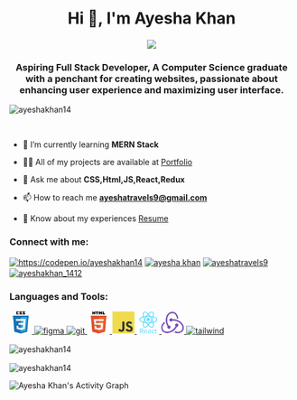 <h1 align="center">Hi 👋, I'm Ayesha Khan</h1>
<p align="center">
<img align="center" src="https://readme-typing-svg.demolab.com?font=Fira+Code&size=40&pause=1000&color=F79912&vCenter=true&width=500&lines=Hello%2CI'm++Ayesha+Khan;Frontend+Developer"/></p>
 <h3 align="center">Aspiring Full Stack Developer, A Computer Science graduate with a penchant for creating websites, passionate about enhancing user experience and maximizing user interface.</h3>

<p align="left"> <img src="https://komarev.com/ghpvc/?username=ayeshakhan14&label=Profile%20views&color=0e75b6&style=flat" alt="ayeshakhan14" /> </p>

<p align="left"> <a href="https://twitter.com/" target="blank"><img src="https://img.shields.io/twitter/follow/?logo=twitter&style=for-the-badge" alt="" /></a> </p>

- 🌱 I’m currently learning **MERN Stack**

- 👨‍💻 All of my projects are available at <a href="https://ayeshakhan14.github.io/"/>Portfolio</a> 

- 💬 Ask me about **CSS,Html,JS,React,Redux**

- 📫 How to reach me **ayeshatravels9@gmail.com**

- 📄 Know about my experiences <a href="https://drive.google.com/file/d/1DAjYmP4cMlRcpkSr9sn8wS31za4Mec3b/view?usp=sharing">Resume</a>

<h3 align="left">Connect with me:</h3>
<p align="left">
<a href="https://codepen.io/https://codepen.io/ayeshakhan14" target="blank"><img align="center" src="https://raw.githubusercontent.com/rahuldkjain/github-profile-readme-generator/master/src/images/icons/Social/codepen.svg" alt="https://codepen.io/ayeshakhan14" height="30" width="40" /></a>
<a href="https://linkedin.com/in/ayesha khan" target="blank"><img align="center" src="https://raw.githubusercontent.com/rahuldkjain/github-profile-readme-generator/master/src/images/icons/Social/linked-in-alt.svg" alt="ayesha khan" height="30" width="40" /></a>
<a href="https://codesandbox.com/ayeshatravels9" target="blank"><img align="center" src="https://raw.githubusercontent.com/rahuldkjain/github-profile-readme-generator/master/src/images/icons/Social/codesandbox.svg" alt="ayeshatravels9" height="30" width="40" /></a>
<a href="https://instagram.com/ayeshakhan_1412" target="blank"><img align="center" src="https://raw.githubusercontent.com/rahuldkjain/github-profile-readme-generator/master/src/images/icons/Social/instagram.svg" alt="ayeshakhan_1412" height="30" width="40" /></a>
</p>

<h3 align="left">Languages and Tools:</h3>
<p align="left"> <a href="https://www.w3schools.com/css/" target="_blank" rel="noreferrer"> <img src="https://raw.githubusercontent.com/devicons/devicon/master/icons/css3/css3-original-wordmark.svg" alt="css3" width="40" height="40"/> </a> <a href="https://www.figma.com/" target="_blank" rel="noreferrer"> <img src="https://www.vectorlogo.zone/logos/figma/figma-icon.svg" alt="figma" width="40" height="40"/> </a> <a href="https://git-scm.com/" target="_blank" rel="noreferrer"> <img src="https://www.vectorlogo.zone/logos/git-scm/git-scm-icon.svg" alt="git" width="40" height="40"/> </a> <a href="https://www.w3.org/html/" target="_blank" rel="noreferrer"> <img src="https://raw.githubusercontent.com/devicons/devicon/master/icons/html5/html5-original-wordmark.svg" alt="html5" width="40" height="40"/> </a> <a href="https://developer.mozilla.org/en-US/docs/Web/JavaScript" target="_blank" rel="noreferrer"> <img src="https://raw.githubusercontent.com/devicons/devicon/master/icons/javascript/javascript-original.svg" alt="javascript" width="40" height="40"/> </a> <a href="https://reactjs.org/" target="_blank" rel="noreferrer"> <img src="https://raw.githubusercontent.com/devicons/devicon/master/icons/react/react-original-wordmark.svg" alt="react" width="40" height="40"/> </a> <a href="https://redux.js.org" target="_blank" rel="noreferrer"> <img background-color="gray" src="https://raw.githubusercontent.com/devicons/devicon/master/icons/redux/redux-original.svg" alt="redux" width="40" height="40"/> </a> <a href="https://tailwindcss.com/" target="_blank" rel="noreferrer"> <img src="https://www.vectorlogo.zone/logos/tailwindcss/tailwindcss-icon.svg" alt="tailwind" width="40" height="40"/> </a> </p>

<p><img align="center" src="https://github-readme-stats.vercel.app/api/top-langs?username=ayeshakhan14&show_icons=true&locale=en&layout=compact" alt="ayeshakhan14" /></p>

 
<!--   atitvity graph -->
<p><img align="center" src="https://github-readme-streak-stats.herokuapp.com/?user=ayeshakhan14&" alt="ayeshakhan14" /></p>
<div><img  alt="Ayesha Khan's Activity Graph" src="https://activity-graph.herokuapp.com/graph?username=Ayeshakhan14&bg_color=0D1117&color=FFA500&line=FFA500&point=FFA500&hide_border=true"/></div>
